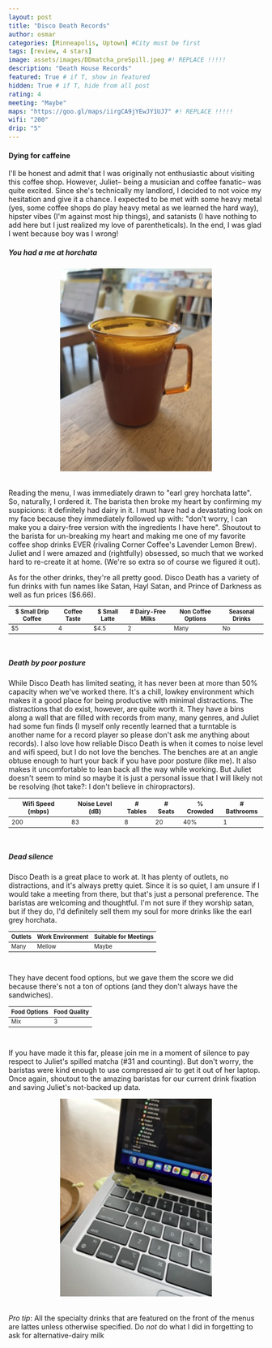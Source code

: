 ```yaml
---
layout: post
title: "Disco Death Records"
author: osmar
categories: [Minneapolis, Uptown] #City must be first
tags: [review, 4 stars]
image: assets/images/DDmatcha_preSpill.jpeg #! REPLACE !!!!!
description: "Death House Records"
featured: True # if T, show in featured
hidden: True # if T, hide from all post
rating: 4
meeting: "Maybe"
maps: "https://goo.gl/maps/iirgCA9jYEwJY1UJ7" #! REPLACE !!!!!
wifi: "200"
drip: "5"
---
```


<h4>Dying for caffeine</h4>

<p>I'll be honest and admit that I was originally not enthusiastic about visiting this coffee shop. However, Juliet– being a musician and coffee fanatic– was quite excited. Since she's technically my landlord, I decided to not voice my hesitation and give it a chance. I expected to be met with some heavy metal (yes, some coffee shops do play heavy metal as we learned the hard way), hipster vibes (I'm against most hip things), and satanists (I have nothing to add here but I just realized my love of parentheticals). In the end, I was glad I went because boy was I wrong!</p>

<h5>You had a me at horchata</h5>

<center>
<img
  src="/assets/images/DDearl_horch.jpeg"
  alt="The earl grey horchata drink described below"
  width="300"
  height="400"
  title="Disco Death's Earl Grey Horchata" />
</center>
<br>

<p>Reading the menu, I was immediately drawn to "earl grey horchata latte". So, naturally, I ordered it. The barista then broke my heart by confirming my suspicions: it definitely had dairy in it. I must have had a devastating look on my face because they immediately followed up with: "don't worry, I can make you a dairy-free version with the ingredients I have here". Shoutout to the barista for un-breaking my heart and making me one of my favorite coffee shop drinks EVER (rivaling Corner Coffee's Lavender Lemon Brew). Juliet and I were amazed and (rightfully) obsessed, so much that we worked hard to re-create it at home. (We're so extra so of course we figured it out).</p>

<p>As for the other drinks, they're all pretty good. Disco Death has a variety of fun drinks with fun names like Satan, Hayl Satan, and Prince of Darkness as well as fun prices ($6.66). </p>

<div class="table-responsive" style="font-size:80%">
  <table class="table">
    <thead>
    <tr>
      <th scope="col">$ Small Drip Coffee</th>
      <th scope="col">Coffee Taste</th>
      <th scope="col">$ Small Latte</th>
      <th scope="col"># Dairy-Free Milks</th>
      <th scope="col">Non Coffee Options</th>
      <th scope="col">Seasonal Drinks</th>
    </tr>
  </thead>
  <tbody>
    <tr>
      <td>$5</td>
      <td>4</td>
      <td>$4.5</td>
      <td>2</td>
      <td>Many</td>
      <td>No</td>
    </tr>
  </tbody>
  </table>
</div>
<br>

<h5>Death by poor posture</h5>

<p>While Disco Death has limited seating, it has never been at more than 50% capacity when we've worked there. It's a chill, lowkey environment which makes it a good place for being productive with minimal distractions. The distractions that do exist, however, are quite worth it. They have a bins along a wall that are filled with records from many, many genres, and Juliet had some fun finds (I myself only recently learned that a turntable is another name for a record player so please don't ask me anything about records). I also love how reliable Disco Death is when it comes to noise level and wifi speed, but I do not love the benches. The benches are at an angle obtuse enough to hurt your back if you have poor posture (like me). It also makes it uncomfortable to lean back all the way while working. But Juliet doesn't seem to mind so maybe it is just a personal issue that I will likely not be resolving (hot take?: I don't believe in chiropractors).</p>

<div class="table-responsive" style="font-size:85%">
  <table class="table">
    <thead>
    <tr>
      <th scope="col">Wifi Speed (mbps)</th>
      <th scope="col">Noise Level (dB)</th>
      <th scope="col"># Tables</th>
      <th scope="col"># Seats</th>
      <th scope="col">% Crowded</th>
      <th scope="col"># Bathrooms</th>
    </tr>
  </thead>
  <tbody>
    <tr>
      <td>200</td>
      <td>83</td>
      <td>8</td>
      <td>20</td>
      <td>40%</td>
      <td>1</td>
    </tr>
  </tbody>
  </table>
</div>
<br>

<h5>Dead silence</h5>

<p>Disco Death is a great place to work at. It has plenty of outlets, no distractions, and it's always pretty quiet. Since it is so quiet, I am unsure if I would take a meeting from there, but that's just a personal preference. The baristas are welcoming and thoughtful. I'm not sure if they worship satan, but if they do, I'd definitely sell them my soul for more drinks like the earl grey horchata. </p>

<div class="table-responsive" style="font-size:80%">
  <table class="table">
    <thead>
    <tr>
      <th scope="col">Outlets</th>
      <th scope="col">Work Environment</th>
      <th scope="col">Suitable for Meetings</th>
    </tr>
  </thead>
  <tbody>
    <tr>
      <td>Many</td>
      <td>Mellow</td>
      <td>Maybe</td>
    </tr>
  </tbody>
  </table>
</div>
<br>

<p>They have decent food options, but we gave them the score we did because there's not a ton of options (and they don't always have the sandwiches).</p>

<div class="table-responsive" style="font-size:80%">
  <table class="table">
    <thead>
    <tr>
      <th scope="col">Food Options</th>
      <th scope="col">Food Quality</th>
    </tr>
  </thead>
  <tbody>
    <tr>
      <td>Mix</td>
      <td>3</td>
    </tr>
  </tbody>
  </table>
</div>
<br>

<p>If you have made it this far, please join me in a moment of silence to pay respect to Juliet's spilled matcha (#31 and counting). But don't worry, the baristas were kind enough to use compressed air to get it out of her laptop. Once again, shoutout to the amazing baristas for our current drink fixation and saving Juliet's not-backed up data. </p>

<center>
<img
  src="/assets/images/DDmatcha_postSpill.jpeg"
  alt="Juliet's spilled matcha on the corner of her laptop"
  width="300"
  height="390"
  title="Spilled Matcha" />
</center>
<br>
<p> <i>Pro tip</i>: All the specialty drinks that are featured on the front of the menus are lattes unless otherwise specified. Do <i>not</i> do what I did in forgetting to ask for alternative-dairy milk</p>
